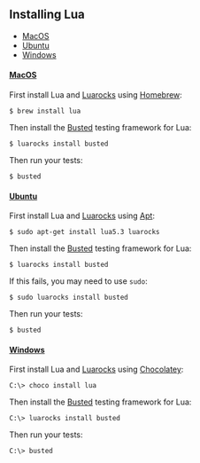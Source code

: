## Installing Lua

-   [MacOS](#mac)
-   [Ubuntu](#ubuntu)
-   [Windows](#windows)

#### [MacOS](#mac)

First install Lua and [Luarocks][2] using [Homebrew][1]:

```shell
$ brew install lua
```

Then install the [Busted][3] testing framework for Lua:

```shell
$ luarocks install busted
```

Then run your tests:

```shell
$ busted
```

#### [Ubuntu](#ubuntu)

First install Lua and [Luarocks][2] using [Apt][6]:

```shell
$ sudo apt-get install lua5.3 luarocks
```

Then install the [Busted][3] testing framework for Lua:

```shell
$ luarocks install busted
```

If this fails, you may need to use `sudo`:

```shell
$ sudo luarocks install busted
```

Then run your tests:

```shell
$ busted
```

#### [Windows](#windows)

First install Lua and [Luarocks][2] using [Chocolatey][7]:

    C:\> choco install lua

Then install the [Busted][3] testing framework for Lua:

    C:\> luarocks install busted

Then run your tests:

    C:\> busted

[1]: http://brew.sh/

[2]: http://luarocks.org/

[3]: http://olivinelabs.com/busted/

[4]: https://github.com/Olivine-Labs/lua-style-guide

[5]: http://tylerneylon.com/a/learn-lua/

[6]: https://help.ubuntu.com/lts/serverguide/apt.html

[7]: http://chocolatey.org/
